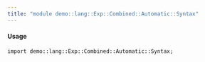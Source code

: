 ```yaml
---
title: "module demo::lang::Exp::Combined::Automatic::Syntax"
---
```


#### Usage

`import demo::lang::Exp::Combined::Automatic::Syntax;`

